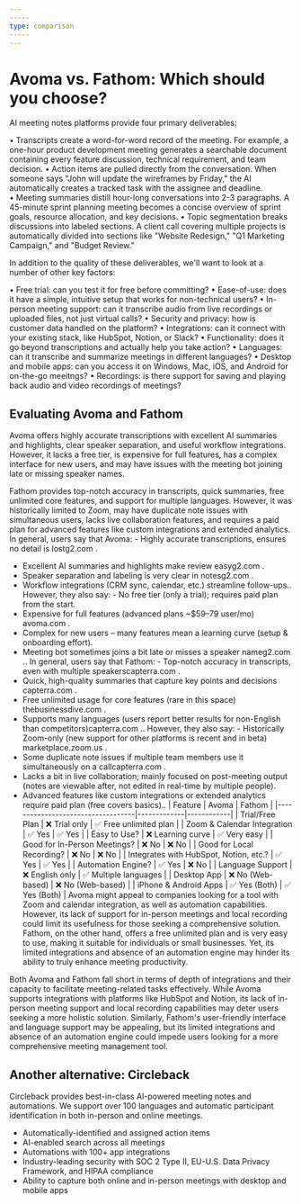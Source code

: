 ```yaml
---
-----
type: comparison
-----
---
```


# Avoma vs. Fathom: Which should you choose?
AI meeting notes platforms provide four primary deliverables:

• Transcripts create a word-for-word record of the meeting. For example, a one-hour product development meeting generates a searchable document containing every feature discussion, technical requirement, and team decision.
• Action items are pulled directly from the conversation. When someone says "John will update the wireframes by Friday," the AI automatically creates a tracked task with the assignee and deadline.
• Meeting summaries distill hour-long conversations into 2-3 paragraphs. A 45-minute sprint planning meeting becomes a concise overview of sprint goals, resource allocation, and key decisions.
• Topic segmentation breaks discussions into labeled sections. A client call covering multiple projects is automatically divided into sections like "Website Redesign," "Q1 Marketing Campaign," and "Budget Review."

In addition to the quality of these deliverables, we'll want to look at a number of other key factors:

• Free trial: can you test it for free before committing?
• Ease-of-use: does it have a simple, intuitive setup that works for non-technical users?
• In-person meeting support: can it transcribe audio from live recordings or uploaded files, not just virtual calls?
• Security and privacy: how is customer data handled on the platform?
• Integrations: can it connect with your existing stack, like HubSpot, Notion, or Slack?
• Functionality: does it go beyond transcriptions and actually help you take action?
• Languages: can it transcribe and summarize meetings in different languages?
• Desktop and mobile apps: can you access it on Windows, Mac, iOS, and Android for on-the-go meeitngs?
• Recordings: is there support for saving and playing back audio and video recordings of meetings?
## Evaluating Avoma and Fathom
Avoma offers highly accurate transcriptions with excellent AI summaries and highlights, clear speaker separation, and useful workflow integrations. However, it lacks a free tier, is expensive for full features, has a complex interface for new users, and may have issues with the meeting bot joining late or missing speaker names.

Fathom provides top-notch accuracy in transcripts, quick summaries, free unlimited core features, and support for multiple languages. However, it was historically limited to Zoom, may have duplicate note issues with simultaneous users, lacks live collaboration features, and requires a paid plan for advanced features like custom integrations and extended analytics.
In general, users say that Avoma: - Highly accurate transcriptions, ensures no detail is lost​g2.com
.
- Excellent AI summaries and highlights make review easy​g2.com
.
- Speaker separation and labeling is very clear in notes​g2.com
.
- Workflow integrations (CRM sync, calendar, etc.) streamline follow-ups.. However, they also say: - No free tier (only a trial); requires paid plan from the start.
- Expensive for full features (advanced plans ~$59–79 user/mo)​avoma.com
.
- Complex for new users – many features mean a learning curve (setup & onboarding effort).
- Meeting bot sometimes joins a bit late or misses a speaker name​g2.com
..
In general, users say that Fathom: - Top-notch accuracy in transcripts, even with multiple speakers​capterra.com
.
- Quick, high-quality summaries that capture key points and decisions​capterra.com
.
- Free unlimited usage for core features (rare in this space)​thebusinessdive.com
.
- Supports many languages (users report better results for non-English than competitors)​capterra.com
.. However, they also say: - Historically Zoom-only (new support for other platforms is recent and in beta)​marketplace.zoom.us
.
- Some duplicate note issues if multiple team members use it simultaneously on a call​capterra.com
.
- Lacks a bit in live collaboration; mainly focused on post-meeting output (notes are viewable after, not edited in real-time by multiple people).
- Advanced features like custom integrations or extended analytics require paid plan (free covers basics)..
| Feature                           | Avoma       | Fathom     |
|-----------------------------------|-------------|------------|
| Trial/Free Plan                   | ❌ Trial only | ✅ Free unlimited plan |
| Zoom & Calendar Integration       | ✅ Yes       | ✅ Yes     |
| Easy to Use?                      | ❌ Learning curve | ✅ Very easy |
| Good for In-Person Meetings?      | ❌ No        | ❌ No      |
| Good for Local Recording?         | ❌ No        | ❌ No      |
| Integrates with HubSpot, Notion, etc.? | ✅ Yes | ✅ Yes     |
| Automation Engine?                | ✅ Yes       | ❌ No      |
| Language Support                  | ❌ English only | ✅ Multiple languages |
| Desktop App                       | ❌ No (Web-based) | ❌ No (Web-based) |
| iPhone & Android Apps             | ✅ Yes (Both) | ✅ Yes (Both) |
Avoma might appeal to companies looking for a tool with Zoom and calendar integration, as well as automation capabilities. However, its lack of support for in-person meetings and local recording could limit its usefulness for those seeking a comprehensive solution. Fathom, on the other hand, offers a free unlimited plan and is very easy to use, making it suitable for individuals or small businesses. Yet, its limited integrations and absence of an automation engine may hinder its ability to truly enhance meeting productivity.

Both Avoma and Fathom fall short in terms of depth of integrations and their capacity to facilitate meeting-related tasks effectively. While Avoma supports integrations with platforms like HubSpot and Notion, its lack of in-person meeting support and local recording capabilities may deter users seeking a more holistic solution. Similarly, Fathom's user-friendly interface and language support may be appealing, but its limited integrations and absence of an automation engine could impede users looking for a more comprehensive meeting management tool.
## Another alternative: Circleback
Circleback provides best-in-class AI-powered meeting notes and automations. We support over 100 languages and automatic participant identification in both in-person and online meetings.


* Automatically-identified and assigned action items
* AI-enabled search across all meetings
* Automations with 100+ app integrations
* Industry-leading security with SOC 2 Type II, EU-U.S. Data Privacy Framework, and HIPAA compliance
* Ability to capture both online and in-person meetings with desktop and mobile apps